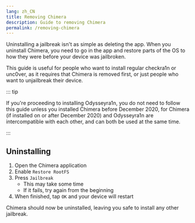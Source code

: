```yaml
---
lang: zh_CN
title: Removing Chimera
description: Guide to removing Chimera
permalink: /removing-chimera
---
```


Uninstalling a jailbreak isn't as simple as deleting the app. When you uninstall Chimera, you need to go in the app and restore parts of the OS to how they were before your device was jailbroken.

This guide is useful for people who want to install regular checkra1n or unc0ver, as it requires that Chimera is removed first, or just people who want to unjailbreak their device.

::: tip

If you're proceeding to installing Odysseyra1n, you do not need to follow this guide unless you installed Chimera before December 2020, for Chimera (if installed on or after December 2020) and Odysseyra1n are intercompatible with each other, and can both be used at the same time.

:::

## Uninstalling

1. Open the Chimera application
1. Enable `Restore RootFS`
1. Press `Jailbreak`
    - This may take some time
    - If it fails, try again from the beginning
1. When finished, tap `OK` and your device will restart

Chimera should now be uninstalled, leaving you safe to install any other jailbreak.
